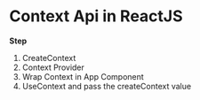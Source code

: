 # Context Api in ReactJS

**Step**

1. CreateContext
2. Context Provider
3. Wrap Context in App Component
4. UseContext and pass the createContext value
